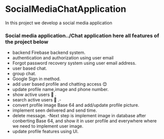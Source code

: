 # SocialMediaChatApplication
In this project we develop a social media application
### Social media application../Chat application here all features of the project below
- backend Firebase backend system.
- authentication and authorization using user email
- Forgot password recovery system using user email address.
- user based chat.
- group chat.
- Google Sign in method.
- add user based profile and chatting access 😊
- update profile name,image and phone number.
- show active users 👤 .
- search active users 👥 .-
- convert profile image Base 64 and add/update profile picture.
- implement seen delivered and send time.
- delete message.
-Next step is implement image in database after conberting Base 64, and show it in user profile and everywhere where we need to implement user image.
- update profile  features using UI.<br/>
